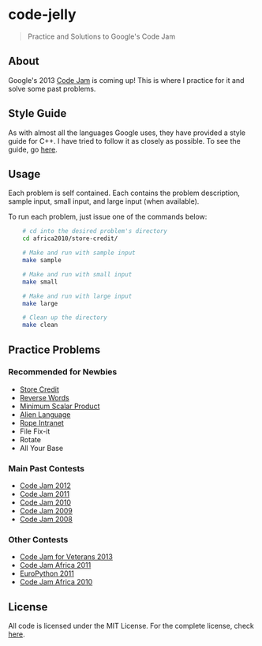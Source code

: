 code-jelly
==========

> Practice and Solutions to Google's Code Jam

## About
Google's 2013 [Code Jam][Code Jam] is coming up! This is where I practice for it and solve
some past problems.

## Style Guide
As with almost all the languages Google uses, they have provided a style guide
for C++. I have tried to follow it as closely as possible. To see the guide, go
[here](http://google-styleguide.googlecode.com/svn/trunk/cppguide.xml).

## Usage
Each problem is self contained. Each contains the problem description, sample
input, small input, and large input (when available).

To run each problem, just issue one of the commands below:

```sh
    # cd into the desired problem's directory
    cd africa2010/store-credit/

    # Make and run with sample input
    make sample

    # Make and run with small input
    make small

    # Make and run with large input
    make large

    # Clean up the directory
    make clean
```

## Practice Problems

### Recommended for Newbies
* [Store Credit](africa2010/store-credit/)
* [Reverse Words](africa2010/reverse-words/)
* [Minimum Scalar Product](2008/minimum-scalar/)
* [Alien Language](2009/alien-language/)
* [Rope Intranet](2010/rope-intranet/)
* File Fix-it
* Rotate
* All Your Base

### Main Past Contests
* [Code Jam 2012](2012/)
* [Code Jam 2011](2011/)
* [Code Jam 2010](2010/)
* [Code Jam 2009](2009/)
* [Code Jam 2008](2008/)

### Other Contests
* [Code Jam for Veterans 2013](veterans2013/)
* [Code Jam Africa 2011](africa2011/)
* [EuroPython 2011](europython2011/)
* [Code Jam Africa 2010](africa2010/)

## License
All code is licensed under the MIT License. For the complete license, check
[here](LICENSE).

[Code Jam]: https://code.google.com/codejam/
